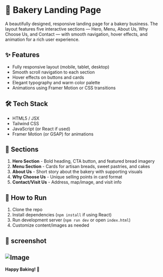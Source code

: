 # 🍞 Bakery Landing Page

A beautifully designed, responsive landing page for a bakery business. The layout features five interactive sections — Hero, Menu, About Us, Why Choose Us, and Contact — with smooth navigation, hover effects, and animation for a rich user experience.

## ✨ Features

- Fully responsive layout (mobile, tablet, desktop)
- Smooth scroll navigation to each section
- Hover effects on buttons and cards
- Elegant typography and warm color palette
- Animations using Framer Motion or CSS transitions

## 🛠 Tech Stack

- HTML5 / JSX  
- Tailwind CSS  
- JavaScript (or React if used)  
- Framer Motion (or GSAP) for animations

## 📁 Sections

1. **Hero Section** - Bold heading, CTA button, and featured bread imagery  
2. **Menu Section** - Cards for artisan breads, sweet pastries, and cakes  
3. **About Us** - Short story about the bakery with supporting visuals  
4. **Why Choose Us** - Unique selling points in card format  
5. **Contact/Visit Us** - Address, map/image, and visit info  

## 🚀 How to Run

1. Clone the repo  
2. Install dependencies (`npm install` if using React)  
3. Run development server (`npm run dev` or open `index.html`)  
4. Customize content/images as needed

## 🚀 screenshot

![Image](https://github.com/user-attachments/assets/7663ab7a-5fe3-4853-99d6-63abd7b545bb)
---

**Happy Baking! 🧁**
